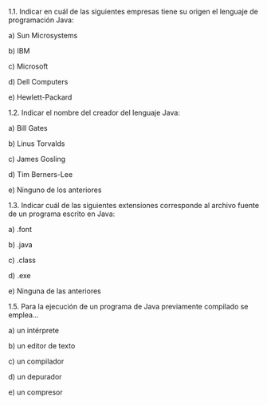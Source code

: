 1.1. Indicar en cuál de las siguientes empresas tiene su origen el lenguaje de programación Java:

a) Sun Microsystems

b) IBM

c) Microsoft

d) Dell Computers

e) Hewlett-Packard


1.2. Indicar el nombre del creador del lenguaje Java:

a) Bill Gates

b) Linus Torvalds

c) James Gosling

d) Tim Berners-Lee

e) Ninguno de los anteriores


1.3. Indicar cuál de las siguientes extensiones corresponde al archivo fuente de un programa escrito en Java:

a) .font

b) .java

c) .class

d) .exe

e) Ninguna de las anteriores




1.5. Para la ejecución de un programa de Java previamente compilado se emplea...

a) un intérprete

b) un editor de texto

c) un compilador

d) un depurador

e) un compresor



